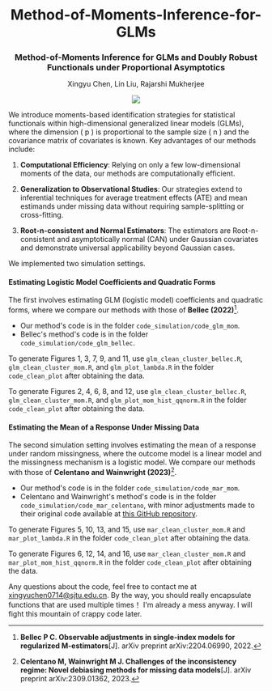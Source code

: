 
<h1 align="center" style="margin-bottom:0px; border-bottom:0px; padding-bottom:0px">Method-of-Moments-Inference-for-GLMs</h1>
<h3 align="center" style="margin-bottom:0px; border-bottom:0px; padding-bottom:0px">Method-of-Moments Inference for GLMs and Doubly Robust Functionals under Proportional Asymptotics</h3>
<p align="center" style="margin-bottom:0px; border-bottom:0px; padding-bottom:0px">Xingyu Chen, Lin Liu, Rajarshi Mukherjee</p>

<p align="center">
    <a style="text-decoration:none !important;" href=" " alt="arXiv"><img src="https://img.shields.io/badge/paper-arXiv-red" /></a>
</p>

We introduce moments-based identification strategies for statistical functionals within high-dimensional generalized linear models (GLMs), where the dimension \( p \) is proportional to the sample size \( n \) and the covariance matrix of covariates is known. Key advantages of our methods include:

1. **Computational Efficiency**: Relying on only a few low-dimensional moments of the data, our methods are computationally efficient.

2. **Generalization to Observational Studies**: Our strategies extend to inferential techniques for average treatment effects (ATE) and mean estimands under missing data without requiring sample-splitting or cross-fitting.

3. **Root-n-consistent and Normal Estimators**: The estimators are Root-n-consistent and asymptotically normal (CAN) under Gaussian covariates and demonstrate universal applicability beyond Gaussian cases.


We implemented two simulation settings.

#### Estimating Logistic Model Coefficients and Quadratic Forms
The first involves estimating GLM (logistic model) coefficients and quadratic forms, where we compare our methods with those of **Bellec (2022)**[^1].

- Our method's code is in the folder `code_simulation/code_glm_mom`.
- Bellec's method's code is in the folder `code_simulation/code_glm_bellec`.

To generate Figures 1, 3, 7, 9, and 11, use `glm_clean_cluster_bellec.R`, `glm_clean_cluster_mom.R`, and `glm_plot_lambda.R` in the folder `code_clean_plot` after obtaining the data.

To generate Figures 2, 4, 6, 8, and 12, use `glm_clean_cluster_bellec.R`, `glm_clean_cluster_mom.R`, and `glm_plot_mom_hist_qqnorm.R` in the folder `code_clean_plot` after obtaining the data.

#### Estimating the Mean of a Response Under Missing Data
The second simulation setting involves estimating the mean of a response under random missingness, where the outcome model is a linear model and the missingness mechanism is a logistic model. We compare our methods with those of **Celentano and Wainwright (2023)**[^2].

- Our method's code is in the folder `code_simulation/code_mar_mom`.
- Celentano and Wainwright's method's code is in the folder `code_simulation/code_mar_celentano`, with minor adjustments made to their original code available at [this GitHub repository](https://github.com/mcelentano/Debiasing_for_missing_data).

To generate Figures 5, 10, 13, and 15, use `mar_clean_cluster_mom.R` and `mar_plot_lambda.R` in the folder `code_clean_plot` after obtaining the data.

To generate Figures 6, 12, 14, and 16, use `mar_clean_cluster_mom.R` and `mar_plot_mom_hist_qqnorm.R` in the folder `code_clean_plot` after obtaining the data.

Any questions about the code, feel free to contact me at xingyuchen0714@sjtu.edu.cn. By the way, you should really encapsulate functions that are used multiple times！ I'm already a mess anyway. I will fight this mountain of crappy code later. 



[^1]: **Bellec P C. Observable adjustments in single-index models for regularized M-estimators**[J]. arXiv preprint arXiv:2204.06990, 2022.

[^2]: **Celentano M, Wainwright M J. Challenges of the inconsistency regime: Novel debiasing methods for missing data models**[J]. arXiv preprint arXiv:2309.01362, 2023.
